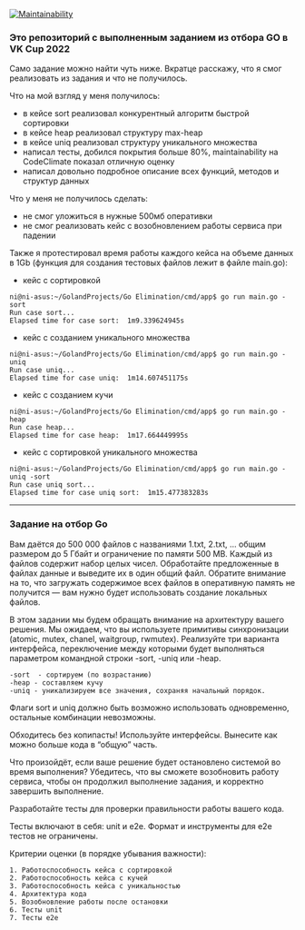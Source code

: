 [![Maintainability](https://api.codeclimate.com/v1/badges/54f2c1350711214843ba/maintainability)](https://codeclimate.com/github/utkonoser/VKCup2022/maintainability)


### Это репозиторий с выполненным заданием из отбора GO в VK Cup 2022
Само задание можно найти чуть ниже. Вкратце расскажу, что я смог реализовать из задания и что не получилось.


Что на мой взгляд у меня получилось:
- в кейсе sort реализовал конкурентный алгоритм быстрой сортировки
- в кейсе heap реализовал структуру max-heap
- в кейсе uniq реализовал структуру уникального множества
- написал тесты, добился покрытия больше 80%, maintainability на CodeClimate показал отличную оценку
- написал довольно подробное описание всех функций, методов и структур данных


Что у меня не получилось сделать:
- не смог уложиться в нужные 500мб оперативки
- не смог реализовать кейс с возобновлением работы сервиса при падении

Также я протестировал время работы каждого кейса на объеме данных в 1Gb (функция для создания тестовых файлов лежит в файле main.go):
 - кейс с сортировкой
```shell
ni@ni-asus:~/GolandProjects/Go Elimination/cmd/app$ go run main.go -sort
Run case sort...
Elapsed time for case sort:  1m9.339624945s
```
- кейс с созданием уникального множества
```shell
ni@ni-asus:~/GolandProjects/Go Elimination/cmd/app$ go run main.go -uniq
Run case uniq...
Elapsed time for case uniq:  1m14.607451175s
```
- кейс с созданием кучи
```shell
ni@ni-asus:~/GolandProjects/Go Elimination/cmd/app$ go run main.go -heap
Run case heap...
Elapsed time for case heap:  1m17.664449995s
```
- кейс с сортировкой уникального множества
```shell
ni@ni-asus:~/GolandProjects/Go Elimination/cmd/app$ go run main.go -uniq -sort
Run case uniq sort...
Elapsed time for case uniq sort:  1m15.477383283s
```


_____________________________________________________________

### Задание на отбор Go

Вам даётся до 500 000 файлов с названиями 1.txt, 2.txt, … общим размером до 5 Гбайт и ограничение по памяти 500 MB. Каждый из файлов содержит набор целых чисел. Обработайте предложенные в файлах данные и выведите их в один общий файл. Обратите внимание на то, что загружать содержимое всех файлов в оперативную память не получится — вам нужно будет использовать создание локальных файлов.



В этом задании мы будем обращать внимание на архитектуру вашего решения. Мы ожидаем, что вы используете примитивы синхронизации (atomic, mutex, chanel, waitgroup, rwmutex). Реализуйте три варианта интерфейса, переключение между которыми будет выполняться параметром командной строки -sort, -uniq или -heap.

    -sort  - сортируем (по возрастанию)
    -heap - составляем кучу
    -uniq - уникализируем все значения, сохраняя начальный порядок.



Флаги sort и uniq должно быть возможно использовать одновременно, остальные комбинации невозможны.



Обходитесь без копипасты! Используйте интерфейсы. Вынесите как можно больше кода в “общую” часть.



Что произойдёт, если ваше решение будет остановлено системой во время выполнения? Убедитесь, что вы сможете возобновить работу сервиса, чтобы он продолжил выполнение задания, и корректно завершить выполнение.



Разработайте тесты для проверки правильности работы вашего кода.

Тесты включают в себя: unit и e2e. Формат и инструменты для e2e тестов не ограничены.


Критерии оценки (в порядке убывания важности):

    1. Работоспособность кейса с сортировкой
    2. Работоспособность кейса с кучей
    3. Работоспособность кейса с уникальностью
    4. Архитектура кода
    5. Возобновление работы после остановки
    6. Тесты unit
    7. Тесты e2e
